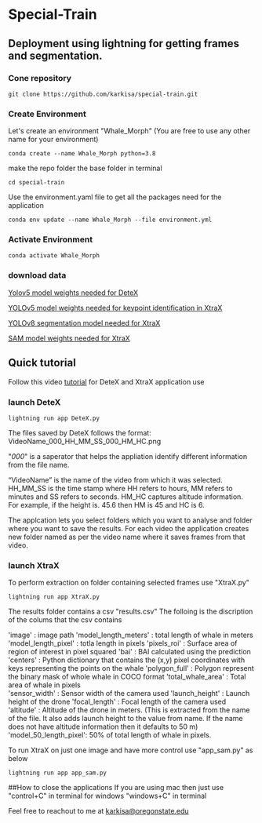# Special-Train
## Deployment using lightning for getting frames and segmentation.

### Cone repository

```
git clone https://github.com/karkisa/special-train.git
```
### Create Environment
Let's create an environment "Whale_Morph" (You are free to use any other name for your environment)

```
conda create --name Whale_Morph python=3.8

```

make the repo folder the base folder in terminal

```
cd special-train
```

Use the environment.yaml file to get all the packages need for the application

```
conda env update --name Whale_Morph --file environment.yml

```

### Activate Environment
```
conda activate Whale_Morph
```

### download data
[Yolov5 model weights needed for DeteX](https://oregonstate.box.com/s/4bl2pr0xuygbai8gu97hajjs0ihprc7w)

[YOLOv5 model weights needed for keypoint identification in XtraX](https://oregonstate.box.com/s/20r8c3peu6drogsrqt3sq2cmfl5f2s3t)

[YOLOv8 segmentation model needed for XtraX](https://oregonstate.box.com/s/fedsup6yhfoi7epx7gucgfexl71amqp7)

[SAM model weights needed for XtraX](https://oregonstate.box.com/s/oltsl30mxvmqvsb7xvpzssxyu3y775pe)

## Quick tutorial

Follow this video [tutorial](https://media.oregonstate.edu/media/1_01o1wp56) for DeteX and XtraX application use

### launch DeteX

```
lightning run app DeteX.py
```

The files saved by DeteX follows the format: 
VideoName_000_HH_MM_SS_000_HM_HC.png 

"_000_" is a saperator that helps the appliation identify different information from the file name.

“VideoName” is the name of the video from which it was selected. HH_MM_SS is the time stamp where HH refers to hours, MM refers to minutes and SS refers to seconds. HM_HC captures altitude information. For example, if the height is. 45.6 then HM is 45 and HC is 6.  

The applcation lets you select folders which you want to analyse and folder where you want to save the results. For each video the application creates new folder named as per the video name where it saves frames from that video.

### launch XtraX


To perform extraction on folder containing selected frames use "XtraX.py"

```
lightning run app XtraX.py
```

The results folder contains a csv "results.csv"
The folloing is the discription of the colums that the csv contains

'image'                : image path
'model_length_meters'  : total length of whale in meters  
'model_length_pixel'   : totla length in pixels
'pixels_roi'           : Surface area of region of interest in pixel squared
'bai'                  : BAI calculated using the prediction
'centers'              : Python dictionary that contains the (x,y) pixel coordinates with keys representing the points on the whale
'polygon_full'         : Polygon represent the binary mask of whole whale in COCO format 
'total_whale_area'     : Total area of whale in pixels          
'sensor_width'         : Sensor width of the camera used
'launch_height'        : Launch height of the drone
'focal_length'         : Focal length of the camera used       
'altitude'             : Altitude of the drone in meters. (This is extracted from the name of the file. It also adds launch height to the value from name. If the name does not have altitude information then it defaults to 50 m)
'model_50_length_pixel': 50% of total length of whale in pixels.

To run XtraX on just one image and have more control use "app_sam.py" as below
```
lightning run app app_sam.py
```

##How to close the applications
If you are using mac then just use "control+C" in terminal for windows "windows+C" in terminal

Feel free to reachout to me at karkisa@oregonstate.edu